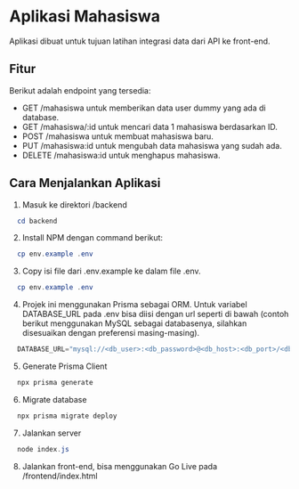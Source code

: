 # Aplikasi Mahasiswa

Aplikasi dibuat untuk tujuan latihan integrasi data dari API ke front-end.

## Fitur

Berikut adalah endpoint yang tersedia:

- GET /mahasiswa untuk memberikan data user dummy yang ada di database.
- GET /mahasiswa/:id untuk mencari data 1 mahasiswa berdasarkan ID.
- POST /mahasiswa untuk membuat mahasiswa baru.
- PUT /mahasiswa:id untuk mengubah data mahasiswa yang sudah ada.
- DELETE /mahasiswa:id untuk menghapus mahasiswa.

## Cara Menjalankan Aplikasi

1. Masuk ke direktori /backend

 ```powershell
   cd backend
```

2. Install NPM dengan command berikut:

 ```powershell
   cp env.example .env
```

3. Copy isi file dari .env.example ke dalam file .env.

 ```powershell
   cp env.example .env
```

4. Projek ini menggunakan Prisma sebagai ORM. Untuk variabel DATABASE_URL pada .env bisa diisi dengan url seperti di bawah (contoh berikut menggunakan MySQL sebagai databasenya, silahkan disesuaikan dengan preferensi masing-masing).

 ```powershell
   DATABASE_URL="mysql://<db_user>:<db_password>@<db_host>:<db_port>/<db_name>"
```

5. Generate Prisma Client

 ```powershell
   npx prisma generate
```

6. Migrate database

 ```powershell
   npx prisma migrate deploy
```

7. Jalankan server

 ```powershell
   node index.js
```

8. Jalankan front-end, bisa menggunakan Go Live pada /frontend/index.html